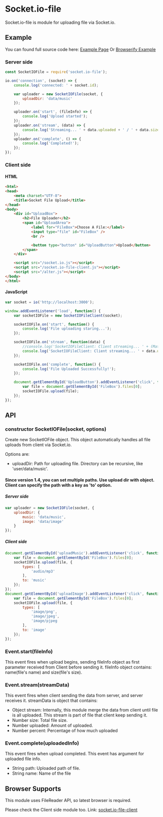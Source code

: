 # Socket.io-file

Socket.io-file is module for uploading file via Socket.io.

## Example

You can found full source code here: [Example Page](https://github.com/rico345100/socket.io-file-example)
Or [Browserify Example](https://github.com/rico345100/socket.io-file-example-browserify)

### Server side

```javascript
const SocketIOFile = require('socket.io-file');

io.on('connection', (socket) => {
	console.log('connected: ' + socket.id);

	var uploader = new SocketIOFile(socket, {
		uploadDir: 'data/music'
	});

	uploader.on('start', (fileInfo) => {
		console.log('Upload started');
	});
	uploader.on('stream', (data) => {
		console.log('Streaming... ' + data.uploaded + ' / ' + data.size);
	});
	uploader.on('complete', () => {
		console.log('Completed!');
	});
});
```

### Client side

#### HTML
```html
<html>
<head>
	<meta charset="UTF-8">
	<title>Socket File Upload</title>
</head>
<body>
	<div id="UploadBox">
		<h2>File Uploader</h2>
		<span id="UploadArea">
			<label for="FileBox">Choose A File:</label>
			<input type="file" id="FileBox" />
			<br />

			<button type="button" id="UploadButton">Upload</button>
		</span>
	</div>

	<script src="/socket.io.js"></script>
	<script src="/socket.io-file-client.js"></script>
	<script src="/alter.js"></script>
</body>
</html>
```

#### JavaScript
```javascript
var socket = io('http://localhost:3000');

window.addEventListener('load', function() {
	var socketIOFile = new SocketIOFileClient(socket);

	socketIOFile.on('start', function() {
		console.log('File uploading staring...');
	});

	socketIOFile.on('stream', function(data) {
		//console.log('SocketIOFileClient: Client streaming... ' + (Math.round(data.percent * 100)/100) + '%');
		console.log('SocketIOFileClient: Client streaming... ' + data.uploaded + ' / ' + data.size);
	});

	socketIOFile.on('complete', function() {
		console.log('File Uploaded Successfully!');
	});

	document.getElementById('UploadButton').addEventListener('click', function() {
		var file = document.getElementById('FileBox').files[0];
		socketIOFile.upload(file);
	});
});
```


## API
### constructor SocketIOFile(socket, options)

Create new SocketIOFile object. This object automatically handles all file uploads from client via Socket.io.

Options are:
* uploadDir: Path for uploading file. Directory can be recursive, like 'user/data/music'.

#### Since version 1.4, you can set multiple paths. Use upload dir with object. Client can specify the path with a key as 'to' option.

##### Server side

```javascript
var uploader = new SocketIOFile(socket, {
	uploadDir: {
		music: 'data/music',
		image: 'data/image'
	}
});
```

##### Client side

```javascript
document.getElementById('uploadMusic').addEventListener('click', function() {
	var file = document.getElementById('FileBox').files[0];
	socketIOFile.upload(file, {
		types: [
			'audio/mp3'
		],
		to: 'music'
	});
});
document.getElementById('uploadImage').addEventListener('click', function() {
	var file = document.getElementById('FileBox').files[0];
	socketIOFile.upload(file, {
		types: [
			'image/png',
			'image/jpeg',
			'image/pjpeg
		],
		to: 'image'
	});
});
```


### Event.start(fileInfo)
This event fires when upload begins, sending fileInfo object as first parameter received from Client before sending it. fileInfo object contains: name(file's name) and size(file's size).

### Event.stream(streamData)
This event fires when client sending the data from server, and server receives it. streamData is object that contains:
* Object stream: Internally, this module merge the data from client until file is all uploaded. This stream is part of file that client keep sending it.
* Number size: Total file size.
* Number uploaded: Amount of uploaded.
* Number percent: Percentage of how much uploaded

### Event.complete(uploadedInfo)
This event fires when upload completed. This event has argument for uploaded file info.
* String path: Uploaded path of file.
* String name: Name of the file

## Browser Supports
This module uses FileReader API, so latest browser is required.


Please check the Client side module too. Link: [socket.io-file-client
](https://github.com/rico345100/socket.io-file-client)
